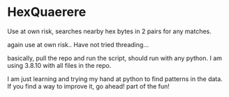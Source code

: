 ﻿# HexQuaerere
Use at own risk, searches nearby hex bytes in 2 pairs for any matches. 

again use at own risk..
Have not tried threading...


basically, pull the repo and run the script, should run with any python. I am using 3.8.10 with all files in the repo. 

I am just learning and trying my hand at python to find patterns in the data.
If you find a way to improve it, go ahead! part of the fun!
